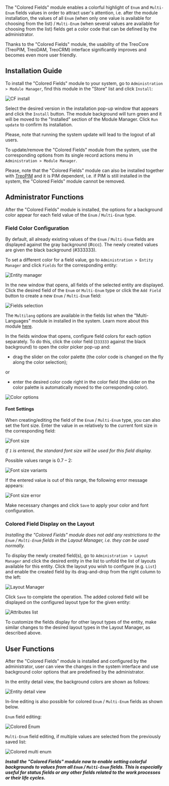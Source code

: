 The "Colored Fields" module enables a colorful highlight of `Enum`  and `Multi-Enum` fields values in order to attract user's attention, i.e. after the module installation, the values of all `Enum` (when only one value is available for choosing from the list) / `Multi-Enum` (when several values are available for choosing from the list) fields get a color code that can be defined by the administrator.  

Thanks to the "Colored Fields" module, the usability of the TreoCore (TreoPIM, TreoDAM, TreoCRM) interface significantly improves and becomes even more user friendly. 

## Installation Guide

To install the "Colored Fields" module to your system, go to `Administration > Module Manager`, find this module in the "Store" list and click `Install`:

![CF install](_assets/cf-install.jpg)

Select the desired version in the installation pop-up window that appears and click the `Install` button. The module background will turn green and it will be moved to the "Installed" section of the Module Manager. Click `Run update` to confirm its installation.

Please, note that running the system update will lead to the logout of all users.

To update/remove the "Colored Fields" module from the system, use the corresponding options from its single record actions menu in `Administration > Module Manager`.

Please, note that the "Colored Fields" module can also be installed together with [TreoPIM](https://treopim.com/help/what-is-treopim) and it is PIM dependent, i.e. if PIM is still installed in the system, the "Colored Fields" module cannot be removed.

## Administrator Functions

After the "Colored Fields" module is installed, the options for a background color appear for each field value of the `Enum` / `Multi-Enum` type.

### Field Color Configuration

By default, all already existing values of the `Enum` / `Multi-Enum` fields are displayed against the gray background (#ccc). The newly created values are given the black background (#333333).

To set a different color for a field value, go to `Administration > Entity Manager` and click `Fields` for the corresponding entity:

![Entity manager](_assets/entity-mngr-fields.jpg)

In the new window that opens, all fields of the selected entity are displayed. Click the desired field of the `Enum` or `Multi-Enum` type or click the `Add Field` button to create a new `Enum` / `Multi-Enum` field:

![Fields selection](_assets/fields-select.jpg)

The `Multilang` options are available in the fields list when the "Multi-Languages" module in installed in the system. Learn more about this module [here](https://treopim.com/store/multilanguage-and-locales).

In the fields window that opens, configure field colors for each option separately. To do this, click the color field (`333333` against the black background) to open the color picker pop-up and:

- drag the slider on the color palette (the color code is changed on the fly along the color selection);
  

or 
- enter the desired color code right in the color field (the slider on the color palette is automatically moved to the corresponding color).

![Color options](_assets/color-options.jpg)

#### Font Settings

When creating/editing the field of the `Enum` / `Multi-Enum` type, you can also set the font size. Enter the value in `em` relatively to the current font size in the corresponding field:

![Font size](_assets/font-size.jpg)

*If `1` is entered, the standard font size will be used for this field display.*

Possible values range is 0.7 – 2:

![Font size variants](_assets/font-size-variants.jpg)

If the entered value is out of this range, the following error message appears:

![Font size error](_assets/font-size-error.jpg)

Make necessary changes and click `Save` to apply your color and font configuration.

### Colored Field Display on the Layout

*Installing the "Colored Fields" module does not add any restrictions to the `Enum` / `Multi-Enum` fields in the Layout Manager, i.e. they can be used normally.*

To display the newly created field(s), go to `Administration > Layout Manager` and click the desired entity in the list to unfold the list of layouts available for this entity. Click the layout you wish to configure (e.g. `List`) and enable the created field by its drag-and-drop from the right column to the left:

![Layout Manager](_assets/layout-mngr.jpg)

Click `Save` to complete the operation. The added colored field will be displayed on the configured layout type for the given entity:

![Attributes list](_assets/attributes-list.jpg)

To customize the fields display for other layout types of the entity, make similar changes to the desired layout types in the Layout Manager, as described above. 

## User Functions

After the "Colored Fields" module is installed and configured by the administrator, user can view the changes in the system interface and use background color options that are predefined by the administrator. 

In the entity detail view, the background colors are shown as follows:

![Entity detail view](_assets/entity-detail-view.jpg)

In-line editing is also possible for colored `Enum` / `Multi-Enum` fields as shown below.

`Enum` field editing:

![Colored Enum](_assets/colored-enum.jpg)

`Multi-Enum` field editing, if multiple values are selected from the previously saved list:

![Сolored multi enum](_assets/colored-multi-enum.jpg)


***Install the "Colored Fields" module now to enable setting colorful backgrounds to values from all `Enum` / `Multi-Enum` fields. This is especially useful for status fields or any other fields related to the work processes or their life cycles.***




